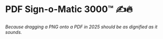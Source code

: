 # PDF Sign-o-Matic 3000™ ✍️🔥
*Because dragging a PNG onto a PDF in 2025 should be as dignified as it sounds.*
